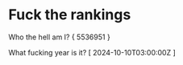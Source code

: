 # Fuck the rankings

Who the hell am I?
{ 5536951 }

What fucking year is it?
[ 2024-10-10T03:00:00Z ]
